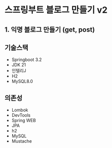 # 스프링부트 블로그 만들기 v2

## 1. 익명 블로그 만들기 (get, post)


## 기술스택

- Springboot 3.2
- JDK 21
- 인텔리J
- H2
- MySQL8.0

## 의존성

- Lombok
- DevTools
- Spring WEB
- JPA
- h2
- MySQL
- Mustache